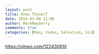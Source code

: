 ```yaml
---
layout: post
title: Know Thyself
date: 2015-03-08 11:00
author: MarkMayberry
comments: true
categories: [Man, Video, Salvation, Sin]
---
```

https://vimeo.com/122430810
